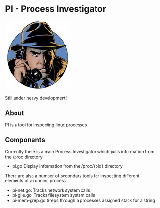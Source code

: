 PI - Process Investigator
=========

![pi](https://raw.githubusercontent.com/adamar/PI/master/doc/pi.jpg)

Still under heavy development!


About	
--------------
PI is a tool for inspecting linux processes


Components
-------------
Currently there is a main Process Investigator which pulls information
from the /proc directory
 
 -  pi.go           Display information from the /proc/{pid} directory

There are also a number of secondary tools for inspecting different elements of a running process

 - pi-net.go:       Tracks network system calls
 - pi-gile.go:      Tracks filesystem system calls
 - pi-mem-grep.go   Greps through a processes assigned stack for a string
